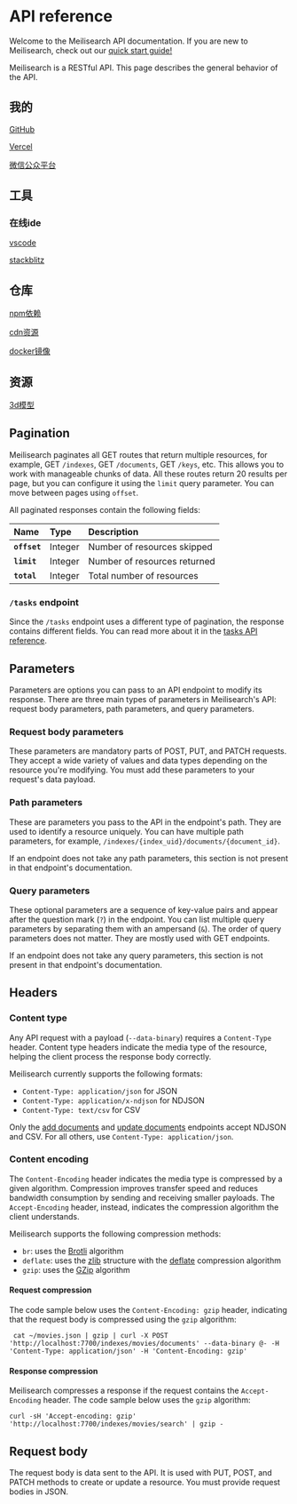 # API reference

Welcome to the Meilisearch API documentation. If you are new to Meilisearch, check out our [quick start guide!](/learn/getting_started/quick_start.md)

Meilisearch is a RESTful API. This page describes the general behavior of the API.

## 我的

[GitHub](https://github.com/1323216010)

[Vercel](https://vercel.com/dashboard)

[微信公众平台](https://mp.weixin.qq.com/)

## 工具

### 在线ide

[vscode](https://vscode.dev/)

[stackblitz](https://stackblitz.com/)

## 仓库

[npm依赖](https://www.npmjs.com/)

[cdn资源](https://www.jsdelivr.com/)

[docker镜像](https://hub.docker.com/)

## 资源

[3d模型](https://sketchfab.com/)

## Pagination

Meilisearch paginates all GET routes that return multiple resources, for example, GET `/indexes`, GET `/documents`, GET `/keys`, etc. This allows you to work with manageable chunks of data. All these routes return 20 results per page, but you can configure it using the `limit` query parameter. You can move between pages using `offset`.

All paginated responses contain the following fields:

| Name         | Type    | Description                  |
| :----------- | :------ | :--------------------------- |
| **`offset`** | Integer | Number of resources skipped  |
| **`limit`**  | Integer | Number of resources returned |
| **`total`**  | Integer | Total number of resources    |

### `/tasks` endpoint

Since the `/tasks` endpoint uses a different type of pagination, the response contains different fields. You can read more about it in the [tasks API reference](/reference/api/tasks.md#get-tasks).

## Parameters

Parameters are options you can pass to an API endpoint to modify its response. There are three main types of parameters in Meilisearch's API: request body parameters, path parameters, and query parameters.

### Request body parameters

These parameters are mandatory parts of POST, PUT, and PATCH requests. They accept a wide variety of values and data types depending on the resource you're modifying. You must add these parameters to your request's data payload.

### Path parameters

These are parameters you pass to the API in the endpoint's path. They are used to identify a resource uniquely. You can have multiple path parameters, for example, `/indexes/{index_uid}/documents/{document_id}`.

If an endpoint does not take any path parameters, this section is not present in that endpoint's documentation.

### Query parameters

These optional parameters are a sequence of key-value pairs and appear after the question mark (`?`) in the endpoint. You can list multiple query parameters by separating them with an ampersand (`&`). The order of query parameters does not matter. They are mostly used with GET endpoints.

If an endpoint does not take any query parameters, this section is not present in that endpoint's documentation.

## Headers

### Content type

Any API request with a payload (`--data-binary`) requires a `Content-Type` header. Content type headers indicate the media type of the resource, helping the client process the response body correctly.

Meilisearch currently supports the following formats:

- `Content-Type: application/json` for JSON
- `Content-Type: application/x-ndjson` for NDJSON
- `Content-Type: text/csv` for CSV

Only the [add documents](/reference/api/documents.md#add-or-replace-documents) and [update documents](/reference/api/documents.md#add-or-update-documents) endpoints accept NDJSON and CSV. For all others, use `Content-Type: application/json`.

### Content encoding

The `Content-Encoding` header indicates the media type is compressed by a given algorithm. Compression improves transfer speed and reduces bandwidth consumption by sending and receiving smaller payloads. The `Accept-Encoding` header, instead, indicates the compression algorithm the client understands.

Meilisearch supports the following compression methods:

- `br`: uses the [Brotli](https://en.wikipedia.org/wiki/Brotli) algorithm
- `deflate`: uses the [zlib](https://en.wikipedia.org/wiki/Zlib) structure with the [deflate](https://en.wikipedia.org/wiki/DEFLATE) compression algorithm
- `gzip`: uses the [GZip](https://en.wikipedia.org/wiki/Gzip) algorithm

#### Request compression

The code sample below uses the `Content-Encoding: gzip` header, indicating that the request body is compressed using the `gzip` algorithm:

```
 cat ~/movies.json | gzip | curl -X POST 'http://localhost:7700/indexes/movies/documents' --data-binary @- -H 'Content-Type: application/json' -H 'Content-Encoding: gzip'
```

#### Response compression

Meilisearch compresses a response if the request contains the `Accept-Encoding` header. The code sample below uses the `gzip` algorithm:

```
curl -sH 'Accept-encoding: gzip' 'http://localhost:7700/indexes/movies/search' | gzip -
```

## Request body

The request body is data sent to the API. It is used with PUT, POST, and PATCH methods to create or update a resource. You must provide request bodies in JSON.
